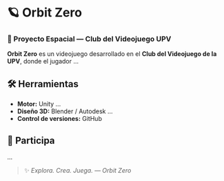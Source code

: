 # 🪐 Orbit Zero  
### 🌌 Proyecto Espacial — Club del Videojuego UPV

**Orbit Zero** es un videojuego desarrollado en el **Club del Videojuego de la UPV**, donde el jugador ...

## 🛠️ Herramientas
- **Motor:** Unity ...
- **Diseño 3D:** Blender / Autodesk ...
- **Control de versiones:** GitHub  

## 👥 Participa
...

> ✨ *Explora. Crea. Juega. — Orbit Zero*
